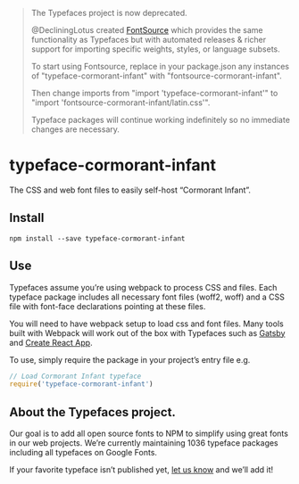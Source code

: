 >The Typefaces project is now deprecated.
>
>@DecliningLotus created
[FontSource](https://github.com/fontsource/fontsource) which provides the
same functionality as Typefaces but with automated releases & richer
support for importing specific weights, styles, or language subsets.
>
>To start using Fontsource, replace in your package.json any instances of
"typeface-cormorant-infant" with "fontsource-cormorant-infant".
>
> Then change imports from "import 'typeface-cormorant-infant'" to "import 'fontsource-cormorant-infant/latin.css'".
>
>Typeface packages will continue working indefinitely so no immediate
>changes are necessary.

# typeface-cormorant-infant

The CSS and web font files to easily self-host “Cormorant Infant”.

## Install

`npm install --save typeface-cormorant-infant`

## Use

Typefaces assume you’re using webpack to process CSS and files. Each typeface
package includes all necessary font files (woff2, woff) and a CSS file with
font-face declarations pointing at these files.

You will need to have webpack setup to load css and font files. Many tools built
with Webpack will work out of the box with Typefaces such as [Gatsby](https://github.com/gatsbyjs/gatsby)
and [Create React App](https://github.com/facebookincubator/create-react-app).

To use, simply require the package in your project’s entry file e.g.

```javascript
// Load Cormorant Infant typeface
require('typeface-cormorant-infant')
```

## About the Typefaces project.

Our goal is to add all open source fonts to NPM to simplify using great fonts in
our web projects. We’re currently maintaining 1036 typeface packages
including all typefaces on Google Fonts.

If your favorite typeface isn’t published yet, [let us know](https://github.com/KyleAMathews/typefaces)
and we’ll add it!
